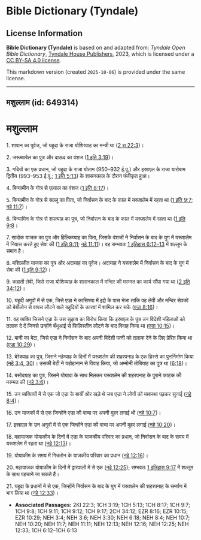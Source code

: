 # Bible Dictionary (Tyndale)

## License Information

**Bible Dictionary (Tyndale)** is based on and adapted from: _Tyndale Open Bible Dictionary_, [Tyndale House Publishers](https://tyndaleopenresources.com/), 2023, which is licensed under a [CC BY-SA 4.0 license](https://creativecommons.org/licenses/by-sa/4.0/legalcode.en).

This markdown version (created `2025-10-06`) is provided under the same license.



--------------------------------

## मशुल्लाम (id: 649314)

मशुल्लाम
========

1\. शापान का पूर्वज, जो यहूदा के राजा योशिय्याह का मन्त्री था ([2 रा 22:3](https://ref.ly/2Kgs22:3))।

2\. जरूब्बाबेल का पुत्र और दाऊद का वंशज ([1 इति 3:19](https://ref.ly/1Chr3:19))।

3\. गदियों का एक प्रधान, जो यहूदा के राजा योताम (950–932 ई.पू.) और इस्राएल के राजा यारोबाम द्वितीय (993–953 ई.पू.; [1 इति 5:13](https://ref.ly/1Chr5:13)) के शासनकाल के दौरान पंजीकृत हुआ।

4\. बिन्यामीन के गोत्र से एल्पाल का वंशज ([1 इति 8:17](https://ref.ly/1Chr8:17))।

5\. बिन्यामीन के गोत्र से सल्लू का पिता, जो निर्वासन के बाद के काल में यरूशलेम में रहता था ([1 इति 9:7](https://ref.ly/1Chr9:7); [नहे 11:7](https://ref.ly/Neh11:7))।

6\. बिन्यामिन के गोत्र से शपत्याह का पुत्र, जो निर्वासन के बाद के काल में यरूशलेम में रहता था ([1 इति 9:8](https://ref.ly/1Chr9:8)।

7\. सादोक याजक का पुत्र और हिल्किय्याह का पिता, जिसके वंशजों ने निर्वासन के बाद के युग में यरूशलेम में निवास करते हुए सेवा की ([1 इति 9:11](https://ref.ly/1Chr9:11); [नहे 11:11](https://ref.ly/Neh11:11))। वह सम्भवतः [1 इतिहास 6:12–13](https://ref.ly/1Chr6:12-1Chr6:13) में शल्लूम के समान है।

8\. मशिल्लीत याजक का पुत्र और अदायाह का पूर्वज। अदायाह ने यरूशलेम में निर्वासन के बाद के युग में सेवा की ([1 इति 9:12](https://ref.ly/1Chr9:12))।

9\. कहाती लेवी, जिसे राजा योशिय्याह के शासनकाल में मन्दिर की मरम्मत का कार्य सौंपा गया था ([2 इति 34:12](https://ref.ly/2Chr34:12))।

10\. यहूदी अगुवों में से एक, जिसे एज्रा ने कासिफ्या में इद्दो के पास भेजा ताकि वह लेवी और मन्दिर सेवकों को बेबीलोन से वापस लौटने वाले यहूदियों के कारवां में शामिल कर सके ([एज्रा 8:16](https://ref.ly/Ezra8:16))।

11\. वह व्यक्ति जिसने एज्रा के उस सुझाव का विरोध किया कि इस्राएल के पुत्र उन विदेशी महिलाओं को तलाक दे दें जिनसे उन्होंने बँधुआई से फिलिस्तीन लौटने के बाद विवाह किया था ([एज्रा 10:15](https://ref.ly/Ezra10:15))।

12\. बानी का बेटा, जिसे एज्रा ने निर्वासन के बाद अपनी विदेशी पत्नी को तलाक देने के लिए प्रेरित किया था ([एज्रा 10:29](https://ref.ly/Ezra10:29))।

13\. बेरेक्याह का पुत्र, जिसने नहेम्याह के दिनों में यरूशलेम की शहरपनाह के एक हिस्से का पुनर्निर्माण किया ([नहे 3:4, 30](https://ref.ly/Neh3:4,Neh3:30))। उसकी बेटी ने यहोहानान से विवाह किया, जो अम्मोनी तोबियाह का पुत्र था ([6:18](https://ref.ly/Neh6:18))।

14\. बसोदयाह का पुत्र, जिसने योयादा के साथ मिलकर यरूशलेम की शहरपनाह के पुराने फाटक की मरम्मत की ([नहे 3:6](https://ref.ly/Neh3:6))।

15\. उन व्यक्तियों में से एक जो एज्रा के बायीं ओर खड़े थे जब एज्रा ने लोगों को व्यवस्था पढ़कर सुनाई ([नहे 8:4](https://ref.ly/Neh8:4))।

16\. उन याजकों में से एक जिन्होंने एज्रा की वाचा पर अपनी मुहर लगाई थी ([नहे 10:7](https://ref.ly/Neh10:7))।

17\. इस्राएल के उन अगुवों में से एक जिन्होंने एज्रा की वाचा पर अपनी मुहर लगाई ([नहे 10:20](https://ref.ly/Neh10:20))।

18\. महायाजक योयाकीम के दिनों में एज्रा के याजकीय परिवार का प्रधान, जो निर्वासन के बाद के समय में यरूशलेम में रहता था ([नहे 12:13](https://ref.ly/Neh12:13))।

19\. योयाकीम के समय में गिन्नतोन के याजकीय परिवार का प्रधान ([नहे 12:16](https://ref.ly/Neh12:16))।

20\. महायाजक योयाकीम के दिनों में द्वारपालों में से एक ([नहे 12:25](https://ref.ly/Neh12:25)); सम्भवतः [1 इतिहास 9:17](https://ref.ly/1Chr9:17) में शल्लूम के साथ पहचाने जा सकते हैं।

21\. यहूदा के प्रधानों में से एक, जिन्होंने निर्वासन के बाद के युग में यरूशलेम की शहरपनाह के समर्पण में भाग लिया था ([नहे 12:33](https://ref.ly/Neh12:33))।

* **Associated Passages:** 2KI 22:3; 1CH 3:19; 1CH 5:13; 1CH 8:17; 1CH 9:7; 1CH 9:8; 1CH 9:11; 1CH 9:12; 1CH 9:17; 2CH 34:12; EZR 8:16; EZR 10:15; EZR 10:29; NEH 3:4; NEH 3:6; NEH 3:30; NEH 6:18; NEH 8:4; NEH 10:7; NEH 10:20; NEH 11:7; NEH 11:11; NEH 12:13; NEH 12:16; NEH 12:25; NEH 12:33; 1CH 6:12–1CH 6:13

